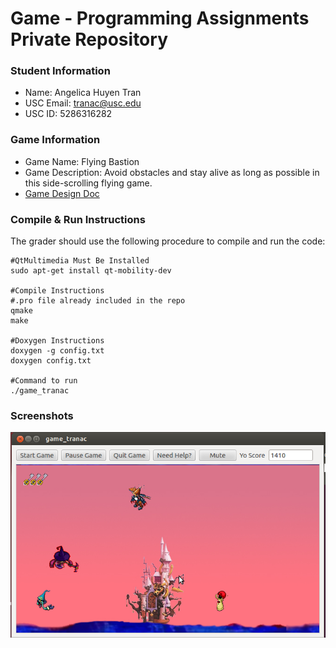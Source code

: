 # Game - Programming Assignments Private Repository
### Student Information
  + Name: Angelica Huyen Tran
  + USC Email: tranac@usc.edu
  + USC ID: 5286316282

### Game Information
  + Game Name: Flying Bastion
  + Game Description: Avoid obstacles and stay alive as long as possible in this side-scrolling flying game.
  + [Game Design Doc](GameDesignDoc.md)


### Compile & Run Instructions
The grader should use the following procedure to compile and run the code:
```shell
#QtMultimedia Must Be Installed
sudo apt-get install qt-mobility-dev

#Compile Instructions 
#.pro file already included in the repo
qmake
make

#Doxygen Instructions
doxygen -g config.txt
doxygen config.txt

#Command to run
./game_tranac
```

### Screenshots
![Gameplay Screen](images/gamescreen.png "Gameplay Screen")